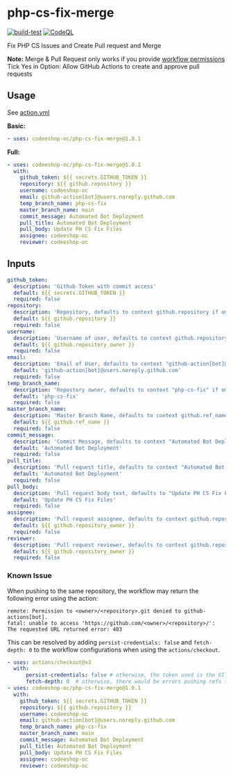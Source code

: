 # php-cs-fix-merge
[![build-test](https://github.com/codeeshop-oc/php-cs-fix-merge/actions/workflows/test.yml/badge.svg)](https://github.com/codeeshop-oc/php-cs-fix-merge/actions/workflows/test.yml)
[![CodeQL](https://github.com/codeeshop-oc/php-cs-fix-merge/actions/workflows/codeql-analysis.yml/badge.svg)](https://github.com/codeeshop-oc/php-cs-fix-merge/actions/workflows/codeql-analysis.yml)

Fix PHP CS Issues and Create Pull request and Merge 

**Note:**
Merge & Pull Request only works if you provide [workflow permissions](../../settings/actions)<br/>
Tick Yes in Option: Allow GitHub Actions to create and approve pull requests

## Usage

See [action.yml](./action.yml)

**Basic:**
```yaml
- uses: codeeshop-oc/php-cs-fix-merge@1.0.1
```

**Full:**
```yaml
- uses: codeeshop-oc/php-cs-fix-merge@1.0.1
  with:
    github_token: ${{ secrets.GITHUB_TOKEN }}
    repository: ${{ github.repository }}
    username: codeeshop-oc
    email: github-action[bot]@users.noreply.github.com
    temp_branch_name: php-cs-fix
    master_branch_name: main
    commit_message: Automated Bot Deployment
    pull_title: Automated Bot Deployment
    pull_body: Update PH CS Fix Files
    assignee: codeeshop-oc
    reviewer: codeeshop-oc
```

## Inputs

```yaml
github_token:
  description: 'Github Token with commit access'
  default: ${{ secrets.GITHUB_TOKEN }}
  required: false
repository:
  description: 'Repository, defaults to context github.repository if omited'
  default: ${{ github.repository }}
  required: false
username:
  description: 'Username of user, defaults to context github.repository_owner if omited'
  default: ${{ github.repository_owner }}
  required: false
email:
  description: 'Email of User, defaults to context "github-action[bot]@users.noreply.github.com" if omited'
  default: 'github-action[bot]@users.noreply.github.com'
  required: false
temp_branch_name:
  description: 'Repostory owner, defaults to context "php-cs-fix" if omited'
  default: 'php-cs-fix'
  required: false
master_branch_name:
  description: 'Master Branch Name, defaults to context github.ref_name if omited'
  default: ${{ github.ref_name }}
  required: false
commit_message:
  description: 'Commit Message, defaults to context "Automated Bot Deployment" if omited'
  default: 'Automated Bot Deployment'
  required: false
pull_title:
  description: 'Pull request title, defaults to context "Automated Bot Deployment" if omited'
  default: 'Automated Bot Deployment'
  required: false
pull_body:
  description: 'Pull request body text, defaults to "Update PH CS Fix Files" if omited'
  default: 'Update PH CS Fix Files'
  required: false
assignee:
  description: 'Pull request assignee, defaults to context github.repository_owner if omited'
  default: ${{ github.repository_owner }}
  required: false
reviewer:
  description: 'Pull request reviewer, defaults to context github.repository_owner if omited'
  default: ${{ github.repository_owner }}
  required: false
```


### Known Issue

When pushing to the same repository, the workflow may return the following error using the action:

```
remote: Permission to <owner>/<repository>.git denied to github-actions[bot].
fatal: unable to access 'https://github.com/<owner>/<repository>/': The requested URL returned error: 403
```

This can be resolved by adding `persist-credentials: false` and `fetch-depth: 0` to the workflow configurations when using the `actions/checkout`.

```yaml
- uses: actions/checkout@v3
  with:
      persist-credentials: false # otherwise, the token used is the GITHUB_TOKEN, instead of the personal access token.
      fetch-depth: 0  # otherwise, there would be errors pushing refs to the destination repository.
- uses: codeeshop-oc/php-cs-fix-merge@1.0.1
  with:
    github_token: ${{ secrets.GITHUB_TOKEN }}
    repository: ${{ github.repository }}
    username: codeeshop-oc
    email: github-action[bot]@users.noreply.github.com
    temp_branch_name: php-cs-fix
    master_branch_name: main
    commit_message: Automated Bot Deployment
    pull_title: Automated Bot Deployment
    pull_body: Update PH CS Fix Files
    assignee: codeeshop-oc
    reviewer: codeeshop-oc
```
